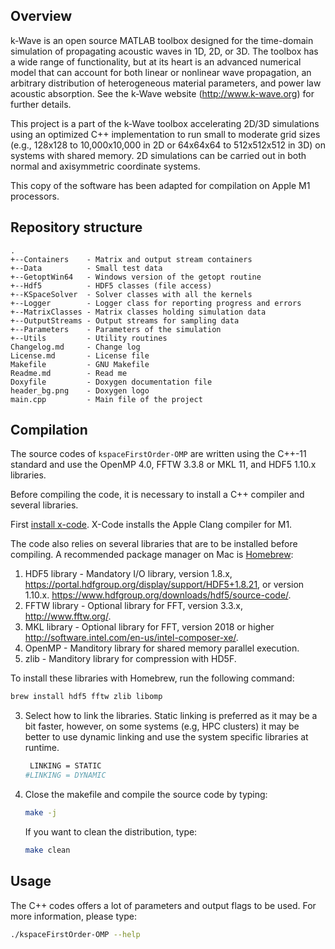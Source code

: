 ## Overview

k-Wave is an open source MATLAB toolbox designed for the time-domain simulation
of propagating acoustic waves in 1D, 2D, or 3D. The toolbox has a wide range of
functionality, but at its heart is an advanced numerical model that can account
for both linear or nonlinear wave propagation, an arbitrary distribution of
heterogeneous material parameters, and power law acoustic absorption.
See the k-Wave website (http://www.k-wave.org) for further details.

This project is a part of the k-Wave toolbox accelerating 2D/3D simulations
using an optimized C++ implementation to run small to moderate grid sizes (e.g.,
128x128 to 10,000x10,000 in 2D or 64x64x64 to 512x512x512 in 3D) on systems
with shared memory. 2D simulations can be carried out in both normal and
axisymmetric coordinate systems.

This copy of the software has been adapted for compilation on Apple M1 processors.


## Repository structure

    .
    +--Containers    - Matrix and output stream containers
    +--Data          - Small test data
    +--GetoptWin64   - Windows version of the getopt routine
    +--Hdf5          - HDF5 classes (file access)
    +--KSpaceSolver  - Solver classes with all the kernels
    +--Logger        - Logger class for reporting progress and errors
    +--MatrixClasses - Matrix classes holding simulation data
    +--OutputStreams - Output streams for sampling data
    +--Parameters    - Parameters of the simulation
    +--Utils         - Utility routines
    Changelog.md     - Change log
    License.md       - License file
    Makefile         - GNU Makefile
    Readme.md        - Read me
    Doxyfile         - Doxygen documentation file
    header_bg.png    - Doxygen logo
    main.cpp         - Main file of the project


## Compilation

The source codes of `kspaceFirstOrder-OMP` are written using the C++-11 standard
and use the OpenMP 4.0, FFTW 3.3.8 or MKL 11, and HDF5 1.10.x libraries.

Before compiling the code, it is necessary to install a C++ compiler and several
libraries.

First [install x-code](https://developer.apple.com/xcode/). X-Code installs the Apple Clang compiler for M1.

The code also relies on several libraries that are to be installed before
compiling. A recommended package manager on Mac is [Homebrew](https://brew.sh/):

 1. HDF5 library - Mandatory I/O library, version 1.8.x,
         https://portal.hdfgroup.org/display/support/HDF5+1.8.21,
         or version 1.10.x.
         https://www.hdfgroup.org/downloads/hdf5/source-code/.
 1. FFTW library - Optional library for FFT, version 3.3.x,
         http://www.fftw.org/.
 1. MKL library  - Optional library for FFT, version 2018 or higher
         http://software.intel.com/en-us/intel-composer-xe/.
 1. OpenMP - Manditory library for shared memory parallel execution.
 1. zlib - Manditory library for compression with HD5F.

To install these libraries with Homebrew, run the following command:
```bash
brew install hdf5 fftw zlib libomp
```

 3. Select how to link the libraries. Static linking is preferred as it may be
    a bit faster, however, on some systems (e.g, HPC clusters) it may be better
    to use dynamic linking and use the system specific libraries at runtime.
    ```bash
     LINKING = STATIC
    #LINKING = DYNAMIC
    ```

 6. Close the makefile and compile the source code by typing:
    ```bash
    make -j
    ```
    If you want to clean the distribution, type:
    ```bash
    make clean
    ```

## Usage

The C++ codes offers a lot of parameters and output flags to be used. For more
information, please type:

```bash
./kspaceFirstOrder-OMP --help
```
